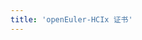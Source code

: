 ```yaml
---
title: 'openEuler-HCIx 证书'
---
```


<script setup lang="ts">
  import TheCertification from "@/views/certification/TheCertification.vue"
</script>

<TheCertification />
